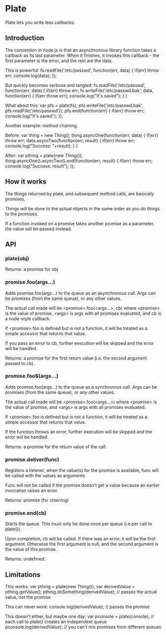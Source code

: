 # Plate

Plate lets you write less callbacks.

## Introduction 

The convention in node.js is that an asynchronous library function takes a callback as its last parameter.
When it finishes, it invokes this callback - the first parameter is the error, and the rest are the data.

This is powerful:
    fs.readFile('/etc/passwd', function(err, data) {
    	if(err) throw err;
    	console.log(data);
    });

But quickly becomes verbose and tangled:
    fs.readFile('/etc/passwd', function(err, data) [
    	if(err) throw err;
    	fs.writeFile('/etc/passwd.bak', data, function(err) {
    		if(err throw err);
    		console.log("It's saved");
    	}
    }

What about this:
    var pfs = plate(fs);
    pfs.writeFile('/etc/passwd.bak', pfs.readFile('/etc/passwd'));
    pfs.end(function(err) { 
    	if(err) throw err; 
    	console.log("It's saved");
    });

Another example: method chaining.

Before:
    var thing = new Thing();
    thing.asyncOne(function(err, data) {
    	if(err) throw err;
    	data.asyncTwo(function(err, result) {
    		if(err) throw err;
    		console.log("Success: "+result);
    	}
    }

After:
    var pthing = plate(new Thing());
    thing.asyncOne().asyncTwo().end(function(err, result) {
    	if(err) throw err;
    	console.log("Success: result");
    });

## How it works

The things returned by plate, and subsequent method calls, are basically promises. 

Things will be done to the actual objects in the same order as you do things to the promises.

If a function invoked on a promise takes another promise as a parameter, the value will be passed instead.

## API

### plate(obj)

Returns: a promise for obj

### promise.foo(args...)

Adds promise.foo(args...) to the queue as an asynchronous call. Args can be promises (from the same queue), or any other values.

The actual call made will be &lt;promise>.foo(&lt;args...>, cb) where &lt;promise> is the value of promise, &lt;args> is args with all promises evaluated, and cb is a node-style callback.

If &lt;promise>.foo is defined but is not a function, it will be treated as a simple accessor that returns that value.

If you pass an error to cb, further execution will be skipped and the error will be handled.

Returns: a promise for the first return value (i.e. the second argument passed to cb).

### promise.foo$(args...)

Adds promise.foo(args...) to the queue as a synchronous call. Args can be promises (from the same queue), or any other values.

The actual call made will be &lt;promise>.foo(&lt;args...>) where &lt;promise> is the value of promise, and &lt;args> is args with all promises evaluated.

If &lt;promise>.foo is defined but is not a function, it will be treated as a simple accessor that returns that value.

If the function throws an error, further execution will be skipped and the error will be handled.

Returns: a promise for the return value of the call.

### promise.deliver(func)

Registers a listener, when the value(s) for the promise is available, func will be called with the values as arguments.

Func will not be called if the promise doesn't get a value because an earlier invocation raises an error.

Returns: promise (for chaining)

### promise.end(cb)

Starts the queue. This must only be done once per queue (i.e per call to plate()).

Upon completion, cb will be called. If there was an error, it will be the first argument. 
Otherwise the first argument is null, and the second argument is the value of this promise.

Returns: undefined.

## Limitations

This works: 
    var pthing = plate(new Thing());
    var derivedValue = pthing.getValue();
    pthing.doSomething(derivedValue); // passes the actual value, not the promise

This can never work:
    console.log(derivedValue); // passes the promise

This doesn't either, but maybe one day:
    var pconsole = plate(console); // each call to plate() creates an independent queue
    pconsole.log(derivedValue);    // you can't mix promises from different queues
